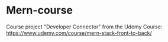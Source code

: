# Mern-course

Course project "Developer Connector" from the Udemy Course:
https://www.udemy.com/course/mern-stack-front-to-back/
